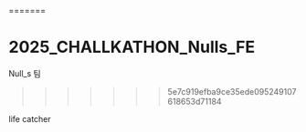 =======
# 2025_CHALLKATHON_Nulls_FE
Null_s 팀
>>>>>>> 5e7c919efba9ce35ede095249107618653d71184

life catcher